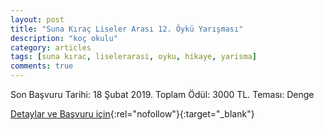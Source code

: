 ```yaml
---
layout: post
title: "Suna Kıraç Liseler Arası 12. Öykü Yarışması"
description: "koç okulu"
category: articles
tags: [suna kırac, liselerarasi, oyku, hikaye, yarisma]
comments: true
---
```


Son Başvuru Tarihi: 18 Şubat 2019. Toplam Ödül: 3000 TL.
Teması: Denge

[Detaylar ve Başvuru için](http://www.koc.k12.tr/tr/2018/12/3720/?utm_source=edebiyatyarismalari.com&utm_medium=affiliate){:rel="nofollow"}{:target="_blank"}